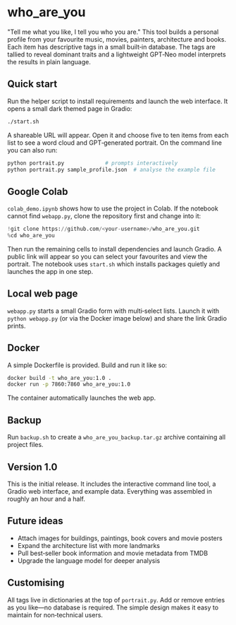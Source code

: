 # who_are_you

"Tell me what you like, I tell you who you are." This tool builds a personal profile from your favourite music, movies, painters, architecture and books. Each item has descriptive tags in a small built‑in database. The tags are tallied to reveal dominant traits and a lightweight GPT‑Neo model interprets the results in plain language.

## Quick start

Run the helper script to install requirements and launch the web interface. It
opens a small dark themed page in Gradio:

```bash
./start.sh
```

A shareable URL will appear. Open it and choose five to ten items from each list to see a word cloud and GPT‑generated portrait. On the command line you can also run:

```bash
python portrait.py             # prompts interactively
python portrait.py sample_profile.json  # analyse the example file
```

## Google Colab

`colab_demo.ipynb` shows how to use the project in Colab. If the notebook cannot find `webapp.py`, clone the repository first and change into it:

```python
!git clone https://github.com/<your-username>/who_are_you.git
%cd who_are_you
```

Then run the remaining cells to install dependencies and launch Gradio. A public
link will appear so you can select your favourites and view the portrait. The
notebook uses `start.sh` which installs packages quietly and launches the app in
one step.

## Local web page

`webapp.py` starts a small Gradio form with multi‑select lists. Launch it with `python webapp.py` (or via the Docker image below) and share the link Gradio prints.

## Docker

A simple Dockerfile is provided. Build and run it like so:

```bash
docker build -t who_are_you:1.0 .
docker run -p 7860:7860 who_are_you:1.0
```

The container automatically launches the web app.

## Backup

Run `backup.sh` to create a `who_are_you_backup.tar.gz` archive containing all project files.

## Version 1.0

This is the initial release. It includes the interactive command line tool, a Gradio web interface, and example data. Everything was assembled in roughly an hour and a half.

## Future ideas

* Attach images for buildings, paintings, book covers and movie posters
* Expand the architecture list with more landmarks
* Pull best‑seller book information and movie metadata from TMDB
* Upgrade the language model for deeper analysis

## Customising

All tags live in dictionaries at the top of `portrait.py`. Add or remove entries as you like—no database is required. The simple design makes it easy to maintain for non‑technical users.

